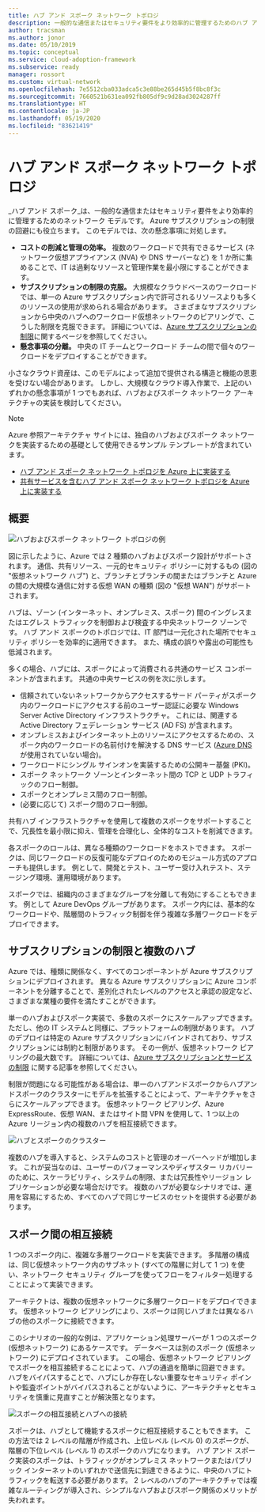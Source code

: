 ```yaml
---
title: ハブ アンド スポーク ネットワーク トポロジ
description: 一般的な通信またはセキュリティ要件をより効率的に管理するためのハブ アンド スポーク ネットワーク トポロジについて説明します。
author: tracsman
ms.author: jonor
ms.date: 05/10/2019
ms.topic: conceptual
ms.service: cloud-adoption-framework
ms.subservice: ready
manager: rossort
ms.custom: virtual-network
ms.openlocfilehash: 7e5512cba033adca5c3e88be265d45b5f8bc8f3c
ms.sourcegitcommit: 7660521b631ea092fb805df9c9d28ad3024287ff
ms.translationtype: HT
ms.contentlocale: ja-JP
ms.lasthandoff: 05/19/2020
ms.locfileid: "83621419"
---
```

<!-- cSpell:ignore tracsman jonor rossort NVAs -->

# <a name="hub-and-spoke-network-topology"></a>ハブ アンド スポーク ネットワーク トポロジ

_ハブ アンド スポーク_は、一般的な通信またはセキュリティ要件をより効率的に管理するためのネットワーク モデルです。 Azure サブスクリプションの制限の回避にも役立ちます。 このモデルでは、次の懸念事項に対処します。

- **コストの削減と管理の効率。** 複数のワークロードで共有できるサービス (ネットワーク仮想アプライアンス (NVA) や DNS サーバーなど) を 1 か所に集めることで、IT は過剰なリソースと管理作業を最小限にすることができます。
- **サブスクリプションの制限の克服。** 大規模なクラウドベースのワークロードでは、単一の Azure サブスクリプション内で許可されるリソースよりも多くのリソースの使用が求められる場合があります。 さまざまなサブスクリプションから中央のハブへのワークロード仮想ネットワークのピアリングで、こうした制限を克服できます。 詳細については、[Azure サブスクリプションの制限](https://docs.microsoft.com/azure/azure-resource-manager/management/azure-subscription-service-limits)に関するページを参照してください。
- **懸念事項の分離。** 中央の IT チームとワークロード チームの間で個々のワークロードをデプロイすることができます。

小さなクラウド資産は、このモデルによって追加で提供される構造と機能の恩恵を受けない場合があります。 しかし、大規模なクラウド導入作業で、上記のいずれかの懸念事項が 1 つでもあれば、ハブおよびスポーク ネットワーク アーキテクチャの実装を検討してください。

> [!NOTE]
> Azure 参照アーキテクチャ サイトには、独自のハブおよびスポーク ネットワークを実装するための基礎として使用できるサンプル テンプレートが含まれています。
>
> - [ハブ アンド スポーク ネットワーク トポロジを Azure 上に実装する](https://docs.microsoft.com/azure/architecture/reference-architectures/hybrid-networking/hub-spoke)
> - [共有サービスを含むハブ アンド スポーク ネットワーク トポロジを Azure 上に実装する](https://docs.microsoft.com/azure/architecture/reference-architectures/hybrid-networking/shared-services)

## <a name="overview"></a>概要

![ハブおよびスポーク ネットワーク トポロジの例][1]

図に示したように、Azure では 2 種類のハブおよびスポーク設計がサポートされます。 通信、共有リソース、一元的セキュリティ ポリシーに対するもの (図の "仮想ネットワーク ハブ") と、ブランチとブランチの間またはブランチと Azure の間の大規模な通信に対する仮想 WAN の種類 (図の "仮想 WAN") がサポートされます。

ハブは、ゾーン (インターネット、オンプレミス、スポーク) 間のイングレスまたはエグレス トラフィックを制御および検査する中央ネットワーク ゾーンです。 ハブ アンド スポークのトポロジでは、IT 部門は一元化された場所でセキュリティ ポリシーを効率的に適用できます。 また、構成の誤りや露出の可能性も低減されます。

多くの場合、ハブには、スポークによって消費される共通のサービス コンポーネントが含まれます。 共通の中央サービスの例を次に示します。

- 信頼されていないネットワークからアクセスするサード パーティがスポーク内のワークロードにアクセスする前のユーザー認証に必要な Windows Server Active Directory インフラストラクチャ。 これには、関連する Active Directory フェデレーション サービス (AD FS) が含まれます。
- オンプレミスおよびインターネット上のリソースにアクセスするための、スポーク内のワークロードの名前付けを解決する DNS サービス ([Azure DNS](https://docs.microsoft.com/azure/dns/dns-overview) が使用されていない場合)。
- ワークロードにシングル サインオンを実装するための公開キー基盤 (PKI)。
- スポーク ネットワーク ゾーンとインターネット間の TCP と UDP トラフィックのフロー制御。
- スポークとオンプレミス間のフロー制御。
- (必要に応じて) スポーク間のフロー制御。

共有ハブ インフラストラクチャを使用して複数のスポークをサポートすることで、冗長性を最小限に抑え、管理を合理化し、全体的なコストを削減できます。

各スポークのロールは、異なる種類のワークロードをホストできます。 スポークは、同じワークロードの反復可能なデプロイのためのモジュール方式のアプローチも提供します。 例として、開発とテスト、ユーザー受け入れテスト、ステージング環境、運用環境があります。

スポークでは、組織内のさまざまなグループを分離して有効にすることもできます。 例として Azure DevOps グループがあります。 スポーク内には、基本的なワークロードや、階層間のトラフィック制御を伴う複雑な多層ワークロードをデプロイできます。

## <a name="subscription-limits-and-multiple-hubs"></a>サブスクリプションの制限と複数のハブ

Azure では、種類に関係なく、すべてのコンポーネントが Azure サブスクリプションにデプロイされます。 異なる Azure サブスクリプションに Azure コンポーネントを分離することで、差別化されたレベルのアクセスと承認の設定など、さまざまな業種の要件を満たすことができます。

単一のハブおよびスポーク実装で、多数のスポークにスケールアップできます。 ただし、他の IT システムと同様に、プラットフォームの制限があります。 ハブのデプロイは特定の Azure サブスクリプションにバインドされており、サブスクリプションには制約と制限があります。 その一例が、仮想ネットワーク ピアリングの最大数です。 詳細については、[Azure サブスクリプションとサービスの制限](https://docs.microsoft.com/azure/azure-resource-manager/management/azure-subscription-service-limits) に関する記事を参照してください。

制限が問題になる可能性がある場合は、単一のハブアンドスポークからハブアンドスポークのクラスターにモデルを拡張することによって、アーキテクチャをさらにスケールアップできます。 仮想ネットワーク ピアリング、Azure ExpressRoute、仮想 WAN、またはサイト間 VPN を使用して、1 つ以上の Azure リージョン内の複数のハブを相互接続できます。

![ハブとスポークのクラスター][2]

複数のハブを導入すると、システムのコストと管理のオーバーヘッドが増加します。 これが妥当なのは、ユーザーのパフォーマンスやディザスター リカバリーのために、スケーラビリティ、システムの制限、または冗長性やリージョン レプリケーションが必要な場合だけです。 複数のハブが必要なシナリオでは、運用を容易にするため、すべてのハブで同じサービスのセットを提供する必要があります。

## <a name="interconnection-between-spokes"></a>スポーク間の相互接続

1 つのスポーク内に、複雑な多層ワークロードを実装できます。 多階層の構成は、同じ仮想ネットワーク内のサブネット (すべての階層に対して 1 つ) を使い、ネットワーク セキュリティ グループを使ってフローをフィルター処理することによって実装できます。

アーキテクトは、複数の仮想ネットワークに多層ワークロードをデプロイできます。 仮想ネットワーク ピアリングにより、スポークは同じハブまたは異なるハブの他のスポークに接続できます。

このシナリオの一般的な例は、アプリケーション処理サーバーが 1 つのスポーク (仮想ネットワーク) にあるケースです。 データベースは別のスポーク (仮想ネットワーク) にデプロイされています。 この場合、仮想ネットワーク ピアリングでスポークを相互接続することによって、ハブの通過を簡単に回避できます。 ハブをバイパスすることで、ハブにしか存在しない重要なセキュリティ ポイントや監査ポイントがバイパスされることがないように、アーキテクチャとセキュリティを慎重に見直すことが解決策となります。

![スポークの相互接続とハブへの接続][3]

スポークは、ハブとして機能するスポークに相互接続することもできます。 この方法では 2 レベルの階層が作成され、上位レベル (レベル 0) のスポークが、階層の下位レベル (レベル 1) のスポークのハブになります。 ハブ アンド スポーク実装のスポークは、トラフィックがオンプレミス ネットワークまたはパブリック インターネットのいずれかで送信先に到達できるように、中央のハブにトラフィックを転送する必要があります。 2 レベルのハブのアーキテクチャでは複雑なルーティングが導入され、シンプルなハブおよびスポーク関係のメリットが失われます。

<!-- images -->

[1]: ../../_Images/azure-best-practices/network-hub-spoke-high-level.png "概要レベルのハブ アンド スポークの例"
[2]: ../../_Images/azure-best-practices/network-hub-spokes-cluster.png "ハブとスポークのクラスター"
[3]: ../../_Images/azure-best-practices/network-spoke-to-spoke.png "スポーク間"
